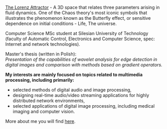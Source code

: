 [The Lorenz Attractor](https://marksmath.org/visualization/LorenzExperiment) -  A 3D space that relates three parameters arising in fluid dynamics. One of the Chaos theory's most iconic symbols that illustrates the phenomenon known as the Butterfly effect, or sensitive dependence on initial conditions - Life, The universe.

Computer Science MSc student at Silesian University of Technology (faculty of Automatic Control, Electronics and Computer Science, spec: Internet and network technologies).

Master's thesis (written in Polish):
<br>
*Presentation of the capabilities of wavelet analysis for edge detection in digital images and comparison with methods based on gradient operators.*

**My interests are mainly focused on topics related to multimedia processing, including primarily:**

- selected methods of digital audio and image processing,
- designing real-time audio/video streaming applications for highly distributed network environments,
- selected applications of digital image processing, including medical imaging and computer vision.

More about me you will find [here](https://miloszgilga.pl).
